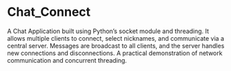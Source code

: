 # Chat_Connect
A Chat Application built using Python’s socket module and threading. It allows multiple clients to connect, select nicknames, and communicate via a central server. Messages are broadcast to all clients, and the server handles new connections and disconnections. A practical demonstration of network communication and concurrent threading.
